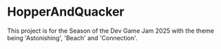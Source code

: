 # HopperAndQuacker
This project is for the Season of the Dev Game Jam 2025 with the theme being 'Astonishing', 'Beach' and 'Connection'.
